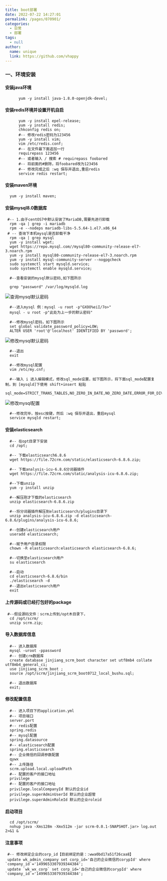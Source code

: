 ```yaml
---
title: boot部署
date: 2022-07-22 14:27:01
permalink: /pages/070901/
categories: 
  - 日常
  - 部署
tags: 
  - null
author: 
  name: unique
  link: https://github.com/vhappy
---
```



### 一、环境安装

#### 安装java环境
          yum -y install java-1.8.0-openjdk-devel;
#### 安装redis环境并设置开机自启
          yum -y install epel-release;
          yum -y install redis;
          chkconfig redis on;
          #-- 修改redis密码为123456
          yum -y install vim;
          vim /etc/redis.conf;
          #-- 在文件最下面追加一行
          requirepass 123456
          #-- 或者输入 / 搜索 # requirepass foobared
          #-- 将前面的#删除，将foobared改为123456
          #-- 修改完成之后 :wq 保存并退出,重启redis
          service redis restart;
#### 安装maven环境
      yum -y install maven;
#### 安装mysql8.0数据库
     #-- 1.由于centOS7中默认安装了MariaDB,需要先进行卸载
      rpm -qa | grep -i mariadb
      rpm -e --nodeps mariadb-libs-5.5.64-1.el7.x86_64
     # -- 查询下本机mysql是否卸载干净
      rpm -qa | grep mysql
      yum -y install wget;
      wget https://repo.mysql.com//mysql80-community-release-el7-3.noarch.rpm
      yum -y install mysql80-community-release-el7-3.noarch.rpm
      yum -y install mysql-community-server --nogpgcheck
      sudo systemctl start mysqld.service;
      sudo systemctl enable mysqld.service;
    
      #--查看安装的mysql默认密码,如下图所示
    
      grep "password" /var/log/mysqld.log
![查询mysql默认密码](https://images.gitee.com/uploads/images/2021/0207/143052_5000d9e4_8065912.jpeg "查询mysql默认密码")

      #--进入mysql 例：mysql -u root -p"GXOO%eiI/7o>"
      mysql - u root -p"此处为上一步的默认密码"
    
      #--修改mysql密码，如下图所示
      set global validate_password_policy=LOW;
      ALTER USER 'root'@'localhost' IDENTIFIED BY 'password';
![修改mysql默认密码](https://images.gitee.com/uploads/images/2021/0207/143854_76cd7719_8065912.jpeg "修改mysql默认密码")

      #--退出
      exit
    
      #--修改mysql配置
      vim /etc/my.cnf;
    
      #--输入 i 进入编辑模式，修改sql_mode设置，如下图所示，将下面sql_mode配置复制，到 [mysqld]下使用 shift+insert 粘贴
      sql_mode=STRICT_TRANS_TABLES,NO_ZERO_IN_DATE,NO_ZERO_DATE,ERROR_FOR_DIVISION_BY_ZERO,NO_ENGINE_SUBSTITUTION
![修改mysql配置](https://images.gitee.com/uploads/images/2021/0207/144304_d0d350b6_8065912.jpeg "修改mysql配置")

      #--修改完毕，按esc按键，然后 :wq 保存并退出，重启mysql
      service mysqld restart;

#### 安装elasticsearch
      #-- 在opt目录下安装
      cd /opt;
    
      #-- 下载elasticsearch6.8.6
      wget https://file.72crm.com/static/elasticsearch-6.8.6.zip;
    
      #-- 下载analysis-icu-6.8.6分词器插件
      wget https://file.72crm.com/static/analysis-icu-6.8.6.zip;
    
      #--下载unzip
      yum -y install unzip
    
      #--解压刚才下载的elasticsearch
      unzip elasticsearch-6.8.6.zip
      
      #--将分词器插件解压到elasticsearch/plugins目录下
      unzip analysis-icu-6.8.6.zip -d elasticsearch-6.8.6/plugins/analysis-icu-6.8.6;
    
      #--创建elasticsearch用户
      useradd elasticsearch;
    
      #--赋予用户目录权限
      chown -R elasticsearch:elasticsearch elasticsearch-6.8.6;
    
      #--切换至elasticsearch用户
      su elasticsearch
    
      #--启动
      cd elasticsearch-6.8.6/bin
      ./elasticsearch -d
      #--退出elasticsearch用户
      exit
#### 上传源码或已经打包好的package
     #--假设源码文件：scrm上传到/opt木目录下，
      cd /opt/scrm/
      unzip scrm.zip;
#### 导入数据库信息
      #-- 进入数据库
      mysql -uroot -ppassword
      #-- 创建crm数据库
      create database jinjiang_scrm_boot character set utf8mb4 collate utf8mb4_general_ci;
      use jinjiang_scrm_boot ;
      source /opt/scrm/jinjiang_scrm_boot0712_local_bushu.sql;
    
      #-- 退出数据库
      exit;

#### 修改配置信息
      #-- 进入项目下的application.yml
      #-- 项目端口
      server.port 
      #-- redis配置
      spring.redis 
      #-- mysql配置
      spring.datasource
      #-- elasticsearch配置
      spring.elasticsearch
      #-- 企业微信的回调参数配置
      qywx
      #-- 上传路径
      scrm.upload.local.uploadPath
      #-- 配置的客户的接口地址
      privilege
      #-- 配置的客户的接口地址
      privilege.localCompanyId 默认的企业id
      privilege.superAdminUserId 默认的企业超管
      privilege.superAdminRoleId 默认的企业roleid
    
#### 启动项目
      cd /opt/scrm/
      nohup java -Xms128m -Xmx512m -jar scrm-0.0.1-SNAPSHOT.jar> log.out 2>&1 &

#### 注意事项
     #-- 修改绑定企业的corp_id【目前绑定的是：:wwa0bd17a51f26caa8】
     update wk_admin_company set corp_id='自己的企业微信的corypId' where `company_id`='1499653307939344384';
     update `wk_wx_corp` set corp_id='自己的企业微信的corypId' where `company_id`='1499653307939344384';
    
    



























